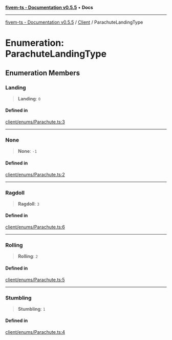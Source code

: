 [**fivem-ts - Documentation v0.5.5**](../../../README.md) • **Docs**

***

[fivem-ts - Documentation v0.5.5](../../../README.md) / [Client](../README.md) / ParachuteLandingType

# Enumeration: ParachuteLandingType

## Enumeration Members

### Landing

> **Landing**: `0`

#### Defined in

[client/enums/Parachute.ts:3](https://github.com/Purpose-Dev/fivem-ts/blob/main/src/client/enums/Parachute.ts#L3)

***

### None

> **None**: `-1`

#### Defined in

[client/enums/Parachute.ts:2](https://github.com/Purpose-Dev/fivem-ts/blob/main/src/client/enums/Parachute.ts#L2)

***

### Ragdoll

> **Ragdoll**: `3`

#### Defined in

[client/enums/Parachute.ts:6](https://github.com/Purpose-Dev/fivem-ts/blob/main/src/client/enums/Parachute.ts#L6)

***

### Rolling

> **Rolling**: `2`

#### Defined in

[client/enums/Parachute.ts:5](https://github.com/Purpose-Dev/fivem-ts/blob/main/src/client/enums/Parachute.ts#L5)

***

### Stumbling

> **Stumbling**: `1`

#### Defined in

[client/enums/Parachute.ts:4](https://github.com/Purpose-Dev/fivem-ts/blob/main/src/client/enums/Parachute.ts#L4)
